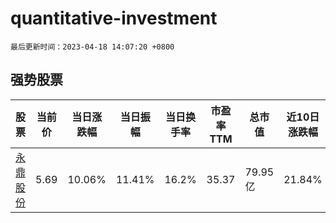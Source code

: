 # quantitative-investment

`最后更新时间：2023-04-18 14:07:20 +0800`

## 强势股票

|股票|当前价|当日涨跌幅|当日振幅|当日换手率|市盈率TTM|总市值|近10日涨跌幅|
|----|----|----|----|----|----|----|----|
|[永鼎股份](https://xueqiu.com/S/SH600105)|5.69|10.06%|11.41%|16.2%|35.37|79.95亿|21.84%|
